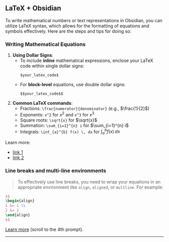 ## LaTeX + Obsidian
To write mathematical numbers or text representations in Obsidian, you can utilize LaTeX syntax, which allows for the formatting of equations and symbols effectively. Here are the steps and tips for doing so:
### Writing Mathematical Equations

1. **Using Dollar Signs**:
	- To include **inline** mathematical expressions, enclose your LaTeX code within single dollar signs:
	  ```text
	  $your_latex_code$
		```        
    - For **block-level** equations, use double dollar signs:
      ```text
      $$your_latex_code$$
		```
2. **Common LaTeX commands**:
	- Fractions: `\frac{numerator}{denominator}` (e.g., $\frac{1}{2}$)
	- Exponents: `x^2` for $x^2$ and `x^3` for $x^3$
	- Square roots: `\sqrt{x}` for $\sqrt{x}$​
	- Summation: `\sum_{i=1}^{n} i` for $\sum_{i=1}^{n} i$
	- Integrals: `\int_{a}^{b} f(x) \, dx` for $\int_{a}^{b} f(x) \, dx$

Learn more:
- [link 1](https://www.perplexity.ai/search/in-obsidian-how-do-i-write-mat-Qnz48iPxRDeJrK_CUrZfbw)
- [link 2](https://www.perplexity.ai/search/how-can-i-write-fractions-in-l-_7xXMTPJTouhy33Fzl8rDg)
### Line breaks and multi-line environments
>To effectively use line breaks, you need to wrap your equations in an appropriate environment like `align`, `aligned`, or `multline`. For example:

```tex
$$
\begin{align}
1 &= 1 \\
2 &= 2
\end{align}
$$
```
[Learn more](https://www.perplexity.ai/search/in-obsidian-how-do-i-write-mat-Qnz48iPxRDeJrK_CUrZfbw) (scroll to the 4th prompt).

---
